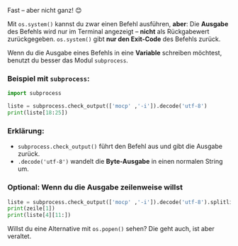 Fast – aber nicht ganz! 😊

Mit `os.system()` kannst du zwar einen Befehl ausführen, **aber**: Die **Ausgabe** des Befehls wird nur im Terminal angezeigt – **nicht** als Rückgabewert zurückgegeben. `os.system()` gibt **nur den Exit-Code** des Befehls zurück.

Wenn du die Ausgabe eines Befehls in eine **Variable** schreiben möchtest, benutzt du besser das Modul `subprocess`.

### Beispiel mit `subprocess`:
```python
import subprocess

liste = subprocess.check_output(['mocp' ,'-i']).decode('utf-8')
print(liste[18:25])
```

### Erklärung:
- `subprocess.check_output()` führt den Befehl aus und gibt die Ausgabe zurück.
- `.decode('utf-8')` wandelt die **Byte-Ausgabe** in einen normalen String um.

### Optional: Wenn du die Ausgabe zeilenweise willst
```python
liste = subprocess.check_output(['mocp' ,'-i']).decode('utf-8').splitlines()
print(zeile[1])
print(liste[4][11:])
```

Willst du eine Alternative mit `os.popen()` sehen? Die geht auch, ist aber veraltet.
